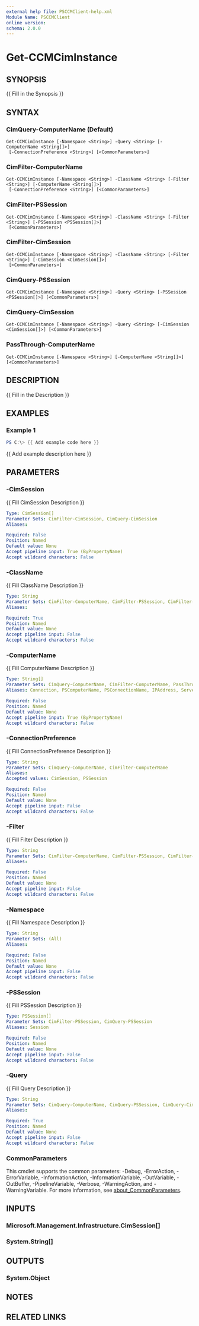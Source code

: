 ```yaml
---
external help file: PSCCMClient-help.xml
Module Name: PSCCMClient
online version:
schema: 2.0.0
---
```


# Get-CCMCimInstance

## SYNOPSIS
{{ Fill in the Synopsis }}

## SYNTAX

### CimQuery-ComputerName (Default)
```
Get-CCMCimInstance [-Namespace <String>] -Query <String> [-ComputerName <String[]>]
 [-ConnectionPreference <String>] [<CommonParameters>]
```

### CimFilter-ComputerName
```
Get-CCMCimInstance [-Namespace <String>] -ClassName <String> [-Filter <String>] [-ComputerName <String[]>]
 [-ConnectionPreference <String>] [<CommonParameters>]
```

### CimFilter-PSSession
```
Get-CCMCimInstance [-Namespace <String>] -ClassName <String> [-Filter <String>] [-PSSession <PSSession[]>]
 [<CommonParameters>]
```

### CimFilter-CimSession
```
Get-CCMCimInstance [-Namespace <String>] -ClassName <String> [-Filter <String>] [-CimSession <CimSession[]>]
 [<CommonParameters>]
```

### CimQuery-PSSession
```
Get-CCMCimInstance [-Namespace <String>] -Query <String> [-PSSession <PSSession[]>] [<CommonParameters>]
```

### CimQuery-CimSession
```
Get-CCMCimInstance [-Namespace <String>] -Query <String> [-CimSession <CimSession[]>] [<CommonParameters>]
```

### PassThrough-ComputerName
```
Get-CCMCimInstance [-Namespace <String>] [-ComputerName <String[]>] [<CommonParameters>]
```

## DESCRIPTION
{{ Fill in the Description }}

## EXAMPLES

### Example 1
```powershell
PS C:\> {{ Add example code here }}
```

{{ Add example description here }}

## PARAMETERS

### -CimSession
{{ Fill CimSession Description }}

```yaml
Type: CimSession[]
Parameter Sets: CimFilter-CimSession, CimQuery-CimSession
Aliases:

Required: False
Position: Named
Default value: None
Accept pipeline input: True (ByPropertyName)
Accept wildcard characters: False
```

### -ClassName
{{ Fill ClassName Description }}

```yaml
Type: String
Parameter Sets: CimFilter-ComputerName, CimFilter-PSSession, CimFilter-CimSession
Aliases:

Required: True
Position: Named
Default value: None
Accept pipeline input: False
Accept wildcard characters: False
```

### -ComputerName
{{ Fill ComputerName Description }}

```yaml
Type: String[]
Parameter Sets: CimQuery-ComputerName, CimFilter-ComputerName, PassThrough-ComputerName
Aliases: Connection, PSComputerName, PSConnectionName, IPAddress, ServerName, HostName, DNSHostName

Required: False
Position: Named
Default value: None
Accept pipeline input: True (ByPropertyName)
Accept wildcard characters: False
```

### -ConnectionPreference
{{ Fill ConnectionPreference Description }}

```yaml
Type: String
Parameter Sets: CimQuery-ComputerName, CimFilter-ComputerName
Aliases:
Accepted values: CimSession, PSSession

Required: False
Position: Named
Default value: None
Accept pipeline input: False
Accept wildcard characters: False
```

### -Filter
{{ Fill Filter Description }}

```yaml
Type: String
Parameter Sets: CimFilter-ComputerName, CimFilter-PSSession, CimFilter-CimSession
Aliases:

Required: False
Position: Named
Default value: None
Accept pipeline input: False
Accept wildcard characters: False
```

### -Namespace
{{ Fill Namespace Description }}

```yaml
Type: String
Parameter Sets: (All)
Aliases:

Required: False
Position: Named
Default value: None
Accept pipeline input: False
Accept wildcard characters: False
```

### -PSSession
{{ Fill PSSession Description }}

```yaml
Type: PSSession[]
Parameter Sets: CimFilter-PSSession, CimQuery-PSSession
Aliases: Session

Required: False
Position: Named
Default value: None
Accept pipeline input: False
Accept wildcard characters: False
```

### -Query
{{ Fill Query Description }}

```yaml
Type: String
Parameter Sets: CimQuery-ComputerName, CimQuery-PSSession, CimQuery-CimSession
Aliases:

Required: True
Position: Named
Default value: None
Accept pipeline input: False
Accept wildcard characters: False
```

### CommonParameters
This cmdlet supports the common parameters: -Debug, -ErrorAction, -ErrorVariable, -InformationAction, -InformationVariable, -OutVariable, -OutBuffer, -PipelineVariable, -Verbose, -WarningAction, and -WarningVariable. For more information, see [about_CommonParameters](http://go.microsoft.com/fwlink/?LinkID=113216).

## INPUTS

### Microsoft.Management.Infrastructure.CimSession[]

### System.String[]

## OUTPUTS

### System.Object

## NOTES

## RELATED LINKS
